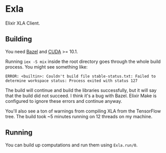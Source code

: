 # Exla

Elixir XLA Client.

## Building

You need [Bazel](https://docs.bazel.build/versions/master/install.html) and [CUDA](#) >= 10.1.

Running `iex -S mix` inside the root directory goes through the whole build process. You might see something like:

```
ERROR: <builtin>: Couldn't build file stable-status.txt: Failed to determine workspace status: Process exited with status 127
```

The build will continue and build the libraries successfully, but it will say that the build did not succeed. I think it's a bug with Bazel. Elixir Make is configured to ignore these errors and continue anyway.

You'll also see a ton of warnings from compiling XLA from the TensorFlow tree. The build took ~5 minutes running on 12 threads on my machine.

## Running

You can build up computations and run them using `Exla.run/0`.